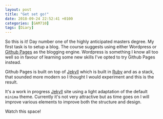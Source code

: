 ```yaml
---
layout: post
title: "Get set go!"
date: 2018-09-24 22:52:41 +0100
categories: [GAM710]
tags: [Diary]
---
```

So this is it! Day number one of the highly anticipated masters degree. My first task is to setup a blog. The course suggests using either Wordpress or [Github Pages](https://pages.github.com/) as the blogging engine. Wordpress is something I know all too well so in favour of learning some new skills I've opted to try Github Pages instead.

Github Pages is built on top of [Jekyll](https://jekyllrb.com/) which is built in [Ruby](https://www.ruby-lang.org/) and as a stack, that sounded more modern so I thought I would experiment and this is the result.

It's a work in progress [Jekyll](https://jekyllrb.com/) site using a light adaptation of the default `minima` theme. Currently it's not very attractive but as time goes on I will improve various elements to improve both the structure and design.

Watch this space!
